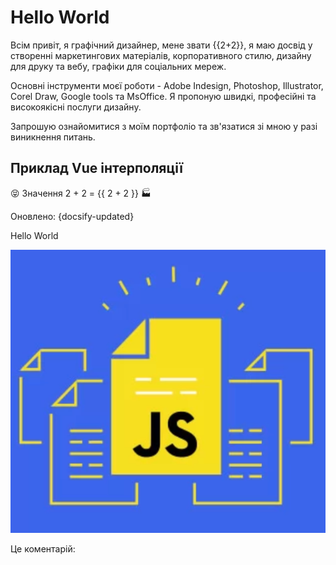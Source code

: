 # Hello World

Всім привіт, я графічний дизайнер, мене звати {{2+2}}, я маю досвід у створенні маркетингових матеріалів, корпоративного стилю, дизайну для друку та вебу, графіки для соціальних мереж.

Основні інструменти моєї роботи - Adobe Indesign, Photoshop, Illustrator, Corel Draw, Google tools та MsOffice. Я пропоную швидкі, професійні та високоякісні послуги дизайну.

Запрошую ознайомитися з моїм портфоліо та зв'язатися зі мною у разі виникнення питань.

## Приклад Vue інтерполяції <!-- {docsify-ignore} -->

:stuck_out_tongue_closed_eyes: Значення 2 + 2 = {{ 2 + 2 }} :factory:

Оновлено: {docsify-updated}

<Button-counter></Button-counter>

<Title-component title="Привіт">Hello World</Title-component>

![Alt text](/assets/links/page1/image.png)

Це коментарій: <!-- This is a comment, it will not be included -->
